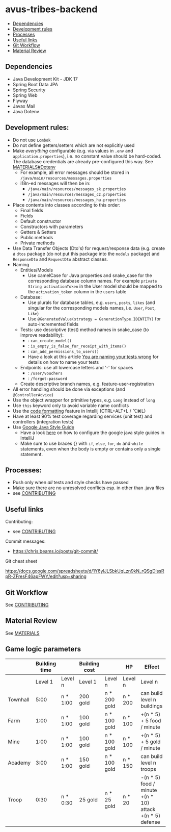 # avus-tribes-backend

- [Dependencies](#dependencies)
- [Development rules](#development-rules)
- [Processes](#processes)
- [Useful links](#useful-links)
- [Git Workflow](#git-workflow)
- [Material Review](#material-review)

## Dependencies

- Java Development Kit - JDK 17
- Spring Boot Data JPA
- Spring Security
- Spring Web
- Flyway
- Javax Mail
- Java Dotenv

## Development rules:

- Do not use `Lombok`
- Do not define getters/setters which are not explicitly used
- Make *everything* configurable (e.g. via values in `.env` and `application.properties`), i.e. no
  constant value should be hard-coded. The database credentials are already pre-configured this way.
  See [MATERIALS#Dotenv](MATERIALS.md#dotenv)
    - For example, all error messages should be stored in `/java/main/resources/messages.properties`
    - i18n-ed messages will then be in:
        - `/java/main/resources/messages_sk.properties`
        - `/java/main/resources/messages_cz.properties`
        - `/java/main/resources/messages_hu.properties`
- Place contents into classes according to this order:
    - Final fields
    - Fields
    - Default constructor
    - Constructors with parameters
    - Getters & Setters
    - Public methods
    - Private methods
- Use Data Transfer Objects (Dto's) for request/response data (e.g. create a `dtos` package (do not
  put this package into the `models` package) and `ResponseDto` and `RequestDto` abstract classes.
- Naming
    - Entities/Models
        - Use camelCase for Java properties and snake_case for the corresponding database column
          names. For example `private String activationToken` in the User model should be mapped to
          the `activation_token` column in the `users` table
    - Database:
        - Use plurals for database tables, e.g. `users`, `posts`, `likes` (and singular for the
          corresponding models names, i.e. `User`, `Post`, `Like`)
        - Use `@GeneratedValue(strategy = GenerationType.IDENTITY)` for auto-incremented fields
    - Tests: use descriptive (test) method names in snake_case (to improve readability):
        - : `can_create_model()`
        - : `is_empty_is_false_for_receipt_with_items()`
        - : `can_add_permissions_to_users()`
        - Have a look at this
          article [You are naming your tests wrong](https://enterprisecraftsmanship.com/posts/you-naming-tests-wrong/)
          for details on how to name your tests
    - Endpoints: use all lowercase letters and '-' for spaces
        - : `/user/vouchers`
        - : `/forgot-password`
    - Create descriptive branch names, e.g. feature-user-registration
- All error handling should be done via exceptions (and `@ControllerAdvice`)
- Use the object wrapper for primitive types, e.g. `Long` instead of `long`
- Use `this` keyword only to avoid variable name conflicts
- Use the [code formatting](https://blog.jetbrains.com/idea/2020/06/code-formatting/) feature in
  Intellij (CTRL+ALT+L / ⌥⌘L)
- Have at least 90% test coverage regarding services (unit test) and controllers (integration tests)
- Use [Google Java Style Guide](https://google.github.io/styleguide/javaguide.html)
    - Have a
      look [here](https://stackoverflow.com/questions/42979700/how-to-configure-google-java-code-formatter-in-intellij-idea-17)
      on how to configure the google java style guides in IntelliJ
    - Make sure to use braces {} with `if`, `else`, `for`, `do` and `while` statements, even when
      the body is empty or contains only a single statement.

## Processes:

- Push only when *all* tests and style checks have passed
- Make sure there are no unresolved conflicts esp. in other than .java files
- see [CONTRIBUTING](CONTRIBUTING.md)

## Useful links

Contributing:

- see [CONTRIBUTING](CONTRIBUTING.md)

Commit messages:

- https://chris.beams.io/posts/git-commit/

Git cheat sheet

https://docs.google.com/spreadsheets/d/1Y6ylJLSbkUqLzn9kN_rQSgDlssRpR-ZFresF46apFWY/edit?usp=sharing

## Git Workflow

See [CONTRIBUTING](CONTRIBUTING.md)

## Material Review

See [MATERIALS](MATERIALS.md)

## Game logic parameters

|          | Building time |          | Building cost |              | HP      | Effect                                                         |
|----------|---------------|----------|---------------|--------------|---------|----------------------------------------------------------------|
|          | Level 1       | Level n  | Level 1       | Level n      | Level n | Level n                                                        |
| Townhall | 5:00          | n * 1:00 | 200 gold      | n * 200 gold | n * 200 | can build level n buildings                                    |
| Farm     | 1:00          | n * 1:00 | 100 gold      | n * 100 gold | n * 100 | +(n * 5) + 5 food / minute                                     |
| Mine     | 1:00          | n * 1:00 | 100 gold      | n * 100 gold | n * 100 | +(n * 5) + 5 gold / minute                                     |
| Academy  | 3:00          | n * 1:00 | 150 gold      | n * 100 gold | n * 150 | can build level n troops                                       |
| Troop    | 0:30          | n * 0:30 | 25 gold       | n * 25 gold  | n * 20  | -(n * 5) food / minute<br>+(n * 10) attack<br>+(n * 5) defense |
